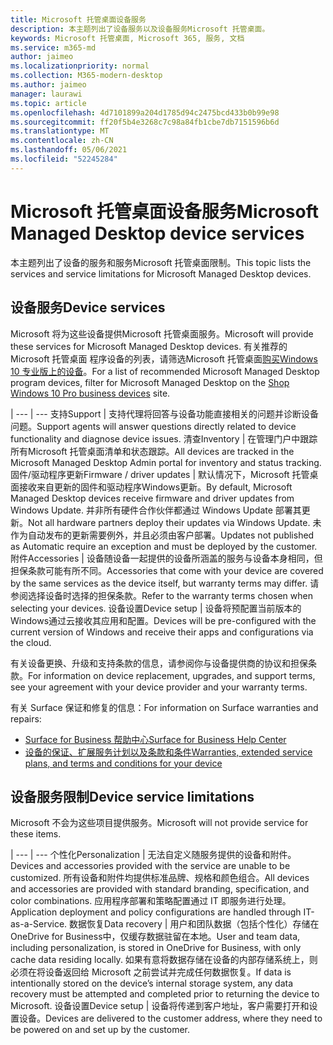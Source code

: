```yaml
---
title: Microsoft 托管桌面设备服务
description: 本主题列出了设备服务以及设备服务Microsoft 托管桌面。
keywords: Microsoft 托管桌面, Microsoft 365, 服务, 文档
ms.service: m365-md
author: jaimeo
ms.localizationpriority: normal
ms.collection: M365-modern-desktop
ms.author: jaimeo
manager: laurawi
ms.topic: article
ms.openlocfilehash: 4d7101899a204d1785d94c2475bcd433b0b99e98
ms.sourcegitcommit: ff20f5b4e3268c7c98a84fb1cbe7db7151596b6d
ms.translationtype: MT
ms.contentlocale: zh-CN
ms.lasthandoff: 05/06/2021
ms.locfileid: "52245284"
---
```

# <a name="microsoft-managed-desktop-device-services"></a><span data-ttu-id="5bd49-104">Microsoft 托管桌面设备服务</span><span class="sxs-lookup"><span data-stu-id="5bd49-104">Microsoft Managed Desktop device services</span></span>

<span data-ttu-id="5bd49-105">本主题列出了设备的服务和服务Microsoft 托管桌面限制。</span><span class="sxs-lookup"><span data-stu-id="5bd49-105">This topic lists the services and service limitations for Microsoft Managed Desktop devices.</span></span>

## <a name="device-services"></a><span data-ttu-id="5bd49-106">设备服务</span><span class="sxs-lookup"><span data-stu-id="5bd49-106">Device services</span></span>

<span data-ttu-id="5bd49-107">Microsoft 将为这些设备提供Microsoft 托管桌面服务。</span><span class="sxs-lookup"><span data-stu-id="5bd49-107">Microsoft will provide these services for Microsoft Managed Desktop devices.</span></span> <span data-ttu-id="5bd49-108">有关推荐的 Microsoft 托管桌面 程序设备的列表，请筛选Microsoft 托管桌面[购买Windows 10 专业版上的设备](https://www.microsoft.com/windowsforbusiness/view-all-devices)。</span><span class="sxs-lookup"><span data-stu-id="5bd49-108">For a list of recommended Microsoft Managed Desktop program devices, filter for Microsoft Managed Desktop on the [Shop Windows 10 Pro business devices](https://www.microsoft.com/windowsforbusiness/view-all-devices) site.</span></span>

 | 
 --- | ---
<span data-ttu-id="5bd49-109">支持</span><span class="sxs-lookup"><span data-stu-id="5bd49-109">Support</span></span> | <span data-ttu-id="5bd49-110">支持代理将回答与设备功能直接相关的问题并诊断设备问题。</span><span class="sxs-lookup"><span data-stu-id="5bd49-110">Support agents will answer questions directly related to device functionality and diagnose device issues.</span></span>
<span data-ttu-id="5bd49-111">清查</span><span class="sxs-lookup"><span data-stu-id="5bd49-111">Inventory</span></span> | <span data-ttu-id="5bd49-112">在管理门户中跟踪所有Microsoft 托管桌面清单和状态跟踪。</span><span class="sxs-lookup"><span data-stu-id="5bd49-112">All devices are tracked in the Microsoft Managed Desktop Admin portal for inventory and status tracking.</span></span>
<span data-ttu-id="5bd49-113">固件/驱动程序更新</span><span class="sxs-lookup"><span data-stu-id="5bd49-113">Firmware / driver updates</span></span> | <span data-ttu-id="5bd49-114">默认情况下，Microsoft 托管桌面接收来自更新的固件和驱动程序Windows更新。</span><span class="sxs-lookup"><span data-stu-id="5bd49-114">By default, Microsoft Managed Desktop devices receive firmware and driver updates from Windows Update.</span></span> <span data-ttu-id="5bd49-115">并非所有硬件合作伙伴都通过 Windows Update 部署其更新。</span><span class="sxs-lookup"><span data-stu-id="5bd49-115">Not all hardware partners deploy their updates via Windows Update.</span></span> <span data-ttu-id="5bd49-116">未作为自动发布的更新需要例外，并且必须由客户部署。</span><span class="sxs-lookup"><span data-stu-id="5bd49-116">Updates not published as Automatic require an exception and must be deployed by the customer.</span></span>
<span data-ttu-id="5bd49-117">附件</span><span class="sxs-lookup"><span data-stu-id="5bd49-117">Accessories</span></span> | <span data-ttu-id="5bd49-118">设备随设备一起提供的设备所涵盖的服务与设备本身相同，但担保条款可能有所不同。</span><span class="sxs-lookup"><span data-stu-id="5bd49-118">Accessories that come with your device are covered by the same services as the device itself, but warranty terms may differ.</span></span> <span data-ttu-id="5bd49-119">请参阅选择设备时选择的担保条款。</span><span class="sxs-lookup"><span data-stu-id="5bd49-119">Refer to the warranty terms chosen when selecting your devices.</span></span> 
<span data-ttu-id="5bd49-120">设备设置</span><span class="sxs-lookup"><span data-stu-id="5bd49-120">Device setup</span></span>    | <span data-ttu-id="5bd49-121">设备将预配置当前版本的 Windows通过云接收其应用和配置。</span><span class="sxs-lookup"><span data-stu-id="5bd49-121">Devices will be pre-configured with the current version of Windows and receive their apps and configurations via the cloud.</span></span> 

<span data-ttu-id="5bd49-122">有关设备更换、升级和支持条款的信息，请参阅你与设备提供商的协议和担保条款。</span><span class="sxs-lookup"><span data-stu-id="5bd49-122">For information on device replacement, upgrades, and support terms, see your agreement with your device provider and your warranty terms.</span></span>

<span data-ttu-id="5bd49-123">有关 Surface 保证和修复的信息：</span><span class="sxs-lookup"><span data-stu-id="5bd49-123">For information on Surface warranties and repairs:</span></span>
- [<span data-ttu-id="5bd49-124">Surface for Business 帮助中心</span><span class="sxs-lookup"><span data-stu-id="5bd49-124">Surface for Business Help Center</span></span>](https://support.microsoft.com/hub/4339296/surface-for-business-help)
- [<span data-ttu-id="5bd49-125">设备的保证、扩展服务计划以及条款和条件</span><span class="sxs-lookup"><span data-stu-id="5bd49-125">Warranties, extended service plans, and terms and conditions for your device</span></span>](https://support.microsoft.com/help/4040687/info-about-warranties-extended-service-plans-and-terms-conditions)


## <a name="device-service-limitations"></a><span data-ttu-id="5bd49-126">设备服务限制</span><span class="sxs-lookup"><span data-stu-id="5bd49-126">Device service limitations</span></span>

<span data-ttu-id="5bd49-127">Microsoft 不会为这些项目提供服务。</span><span class="sxs-lookup"><span data-stu-id="5bd49-127">Microsoft will not provide service for these items.</span></span>

 | 
 --- | ---
<span data-ttu-id="5bd49-128">个性化</span><span class="sxs-lookup"><span data-stu-id="5bd49-128">Personalization</span></span> | <span data-ttu-id="5bd49-129">无法自定义随服务提供的设备和附件。</span><span class="sxs-lookup"><span data-stu-id="5bd49-129">Devices and accessories provided with the service are unable to be customized.</span></span> <span data-ttu-id="5bd49-130">所有设备和附件均提供标准品牌、规格和颜色组合。</span><span class="sxs-lookup"><span data-stu-id="5bd49-130">All devices and accessories are provided with standard branding, specification, and color combinations.</span></span> <span data-ttu-id="5bd49-131">应用程序部署和策略配置通过 IT 即服务进行处理。</span><span class="sxs-lookup"><span data-stu-id="5bd49-131">Application deployment and policy configurations are handled through IT-as-a-Service.</span></span>
<span data-ttu-id="5bd49-132">数据恢复</span><span class="sxs-lookup"><span data-stu-id="5bd49-132">Data recovery</span></span> | <span data-ttu-id="5bd49-133">用户和团队数据（包括个性化）存储在OneDrive for Business中，仅缓存数据驻留在本地。</span><span class="sxs-lookup"><span data-stu-id="5bd49-133">User and team data, including personalization, is stored in OneDrive for Business, with only cache data residing locally.</span></span> <span data-ttu-id="5bd49-134">如果有意将数据存储在设备的内部存储系统上，则必须在将设备返回给 Microsoft 之前尝试并完成任何数据恢复。</span><span class="sxs-lookup"><span data-stu-id="5bd49-134">If data is intentionally stored on the device’s internal storage system, any data recovery must be attempted and completed prior to returning the device to Microsoft.</span></span>
<span data-ttu-id="5bd49-135">设备设置</span><span class="sxs-lookup"><span data-stu-id="5bd49-135">Device setup</span></span> | <span data-ttu-id="5bd49-136">设备将传递到客户地址，客户需要打开和设置设备。</span><span class="sxs-lookup"><span data-stu-id="5bd49-136">Devices are delivered to the customer address, where they need to be powered on and set up by the customer.</span></span>
